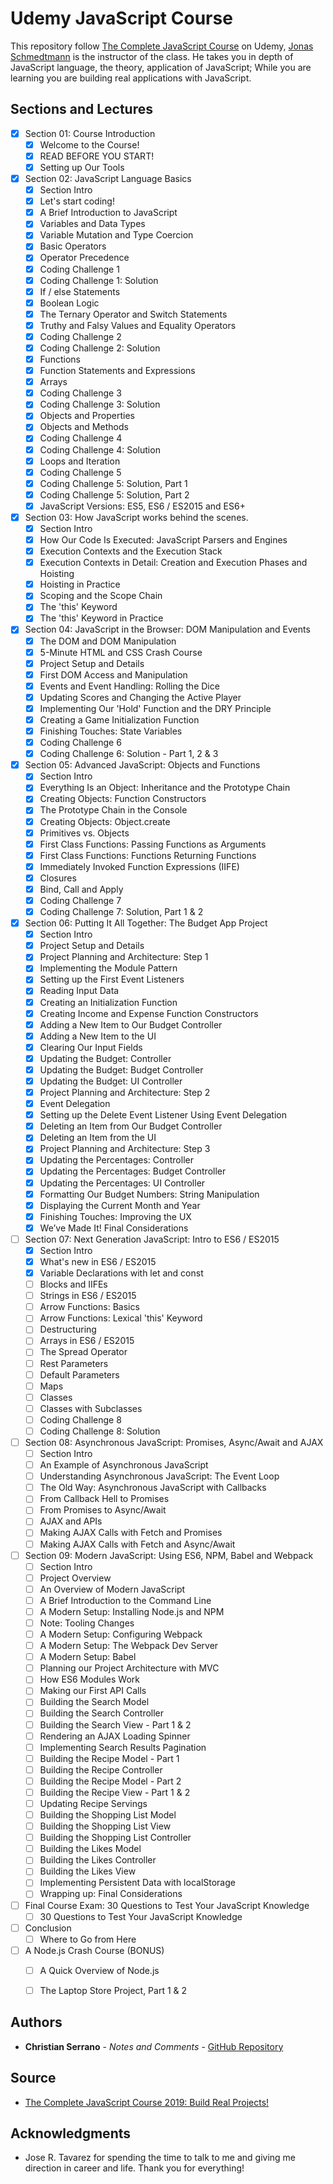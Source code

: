 # Udemy JavaScript Course

This repository follow [The Complete JavaScript Course](https://www.udemy.com/the-complete-javascript-course/) on Udemy, [Jonas Schmedtmann](https://www.udemy.com/user/jonasschmedtmann/) is the instructor of the class. He takes you in depth of JavaScript language, the theory, application of JavaScript; While you are learning you are building real applications with JavaScript.

## Sections and Lectures

- [x] Section 01: Course Introduction
    - [x] Welcome to the Course!
    - [x] READ BEFORE YOU START!
    - [x] Setting up Our Tools
- [x] Section 02: JavaScript Language Basics
    - [x] Section Intro
    - [x] Let's start coding!
    - [x] A Brief Introduction to JavaScript
    - [x] Variables and Data Types
    - [x] Variable Mutation and Type Coercion
    - [x] Basic Operators
    - [x] Operator Precedence
    - [x] Coding Challenge 1
    - [x] Coding Challenge 1: Solution
    - [x] If / else Statements
    - [x] Boolean Logic
    - [x] The Ternary Operator and Switch Statements
    - [x] Truthy and Falsy Values and Equality Operators
    - [x] Coding Challenge 2
    - [x] Coding Challenge 2: Solution
    - [x] Functions
    - [x] Function Statements and Expressions
    - [x] Arrays
    - [x] Coding Challenge 3
    - [x] Coding Challenge 3: Solution
    - [x] Objects and Properties
    - [x] Objects and Methods
    - [x] Coding Challenge 4
    - [x] Coding Challenge 4: Solution
    - [x] Loops and Iteration
    - [x] Coding Challenge 5
    - [x] Coding Challenge 5: Solution, Part 1
    - [x] Coding Challenge 5: Solution, Part 2
    - [x] JavaScript Versions: ES5, ES6 / ES2015 and ES6+
- [x] Section 03: How JavaScript works behind the scenes.
    - [x] Section Intro
    - [x] How Our Code Is Executed: JavaScript Parsers and Engines
    - [x] Execution Contexts and the Execution Stack
    - [x] Execution Contexts in Detail: Creation and Execution Phases and Hoisting
    - [x] Hoisting in Practice
    - [x] Scoping and the Scope Chain
    - [x] The 'this' Keyword
    - [x] The 'this' Keyword in Practice
- [x] Section 04: JavaScript in the Browser: DOM Manipulation and Events
    - [x] The DOM and DOM Manipulation
    - [x] 5-Minute HTML and CSS Crash Course
    - [x] Project Setup and Details 
    - [x] First DOM Access and Manipulation
    - [x] Events and Event Handling: Rolling the Dice
    - [x] Updating Scores and Changing the Active Player
    - [x] Implementing Our 'Hold' Function and the DRY Principle
    - [x] Creating a Game Initialization Function
    - [x] Finishing Touches: State Variables 
    - [x] Coding Challenge 6
    - [x] Coding Challenge 6: Solution - Part 1, 2 & 3
- [x] Section 05: Advanced JavaScript: Objects and Functions
    - [x] Section Intro
    - [x] Everything Is an Object: Inheritance and the Prototype Chain
    - [x] Creating Objects: Function Constructors
    - [x] The Prototype Chain in the Console
    - [x] Creating Objects: Object.create
    - [x] Primitives vs. Objects
    - [x] First Class Functions: Passing Functions as Arguments
    - [x] First Class Functions: Functions Returning Functions
    - [x] Immediately Invoked Function Expressions (IIFE)
    - [x] Closures
    - [x] Bind, Call and Apply
    - [x] Coding Challenge 7
    - [x] Coding Challenge 7: Solution, Part 1 & 2
- [x] Section 06: Putting It All Together: The Budget App Project
    - [x] Section Intro
    - [x] Project Setup and Details
    - [x] Project Planning and Architecture: Step 1
    - [x] Implementing the Module Pattern
    - [x] Setting up the First Event Listeners
    - [x] Reading Input Data
    - [x] Creating an Initialization Function
    - [x] Creating Income and Expense Function Constructors
    - [x] Adding a New Item to Our Budget Controller
    - [x] Adding a New Item to the UI
    - [x] Clearing Our Input Fields
    - [x] Updating the Budget: Controller
    - [x] Updating the Budget: Budget Controller
    - [x] Updating the Budget: UI Controller
    - [x] Project Planning and Architecture: Step 2
    - [x] Event Delegation
    - [x] Setting up the Delete Event Listener Using Event Delegation
    - [x] Deleting an Item from Our Budget Controller
    - [x] Deleting an Item from the UI
    - [x] Project Planning and Architecture: Step 3
    - [x] Updating the Percentages: Controller
    - [x] Updating the Percentages: Budget Controller
    - [x] Updating the Percentages: UI Controller
    - [x] Formatting Our Budget Numbers: String Manipulation
    - [x] Displaying the Current Month and Year
    - [x] Finishing Touches: Improving the UX
    - [x] We’ve Made It! Final Considerations
- [ ] Section 07: Next Generation JavaScript: Intro to ES6 / ES2015
    - [x] Section Intro
    - [x] What's new in ES6 / ES2015
    - [x] Variable Declarations with let and const
    - [ ] Blocks and IIFEs
    - [ ] Strings in ES6 / ES2015
    - [ ] Arrow Functions: Basics
    - [ ] Arrow Functions: Lexical 'this' Keyword
    - [ ] Destructuring
    - [ ] Arrays in ES6 / ES2015
    - [ ] The Spread Operator
    - [ ] Rest Parameters
    - [ ] Default Parameters
    - [ ] Maps
    - [ ] Classes
    - [ ] Classes with Subclasses
    - [ ] Coding Challenge 8
    - [ ] Coding Challenge 8: Solution
- [ ] Section 08: Asynchronous JavaScript: Promises, Async/Await and AJAX
    - [ ] Section Intro
    - [ ] An Example of Asynchronous JavaScript
    - [ ] Understanding Asynchronous JavaScript: The Event Loop
    - [ ] The Old Way: Asynchronous JavaScript with Callbacks
    - [ ] From Callback Hell to Promises
    - [ ] From Promises to Async/Await
    - [ ] AJAX and APIs
    - [ ] Making AJAX Calls with Fetch and Promises
    - [ ] Making AJAX Calls with Fetch and Async/Await
- [ ] Section 09: Modern JavaScript: Using ES6, NPM, Babel and Webpack
    - [ ] Section Intro
    - [ ] Project Overview
    - [ ] An Overview of Modern JavaScript
    - [ ] A Brief Introduction to the Command Line
    - [ ] A Modern Setup: Installing Node.js and NPM
    - [ ] Note: Tooling Changes
    - [ ] A Modern Setup: Configuring Webpack
    - [ ] A Modern Setup: The Webpack Dev Server
    - [ ] A Modern Setup: Babel
    - [ ] Planning our Project Architecture with MVC
    - [ ] How ES6 Modules Work
    - [ ] Making our First API Calls
    - [ ] Building the Search Model
    - [ ] Building the Search Controller
    - [ ] Building the Search View - Part 1 & 2
    - [ ] Rendering an AJAX Loading Spinner
    - [ ] Implementing Search Results Pagination
    - [ ] Building the Recipe Model - Part 1
    - [ ] Building the Recipe Controller
    - [ ] Building the Recipe Model - Part 2
    - [ ] Building the Recipe View - Part 1 & 2
    - [ ] Updating Recipe Servings
    - [ ] Building the Shopping List Model
    - [ ] Building the Shopping List View
    - [ ] Building the Shopping List Controller
    - [ ] Building the Likes Model
    - [ ] Building the Likes Controller
    - [ ] Building the Likes View
    - [ ] Implementing Persistent Data with localStorage
    - [ ] Wrapping up: Final Considerations
- [ ] Final Course Exam: 30 Questions to Test Your JavaScript Knowledge
    - [ ] 30 Questions to Test Your JavaScript Knowledge
- [ ] Conclusion
    - [ ] Where to Go from Here
- [ ] A Node.js Crash Course (BONUS)
    - [ ] A Quick Overview of Node.js
    - [ ] The Laptop Store Project, Part 1 & 2


## Authors

* **Christian Serrano** - *Notes and Comments* - [GitHub Repository](https://github.com/561nano/Udemy_JavaScript)

## Source
* [The Complete JavaScript Course 2019: Build Real Projects!](https://www.udemy.com/the-complete-javascript-course/)

## Acknowledgments


* Jose R. Tavarez for spending the time to talk to me and giving me direction in career and life. Thank you for everything!

